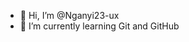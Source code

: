 - 👋 Hi, I’m @Nganyi23-ux
- 🌱 I’m currently learning Git and GitHub 


<!---
Nganyi23-ux/Nganyi23-ux is a ✨ special ✨ repository because its `README.md` (this file) appears on your GitHub profile.
You can click the Preview link to take a look at your changes.
--->
